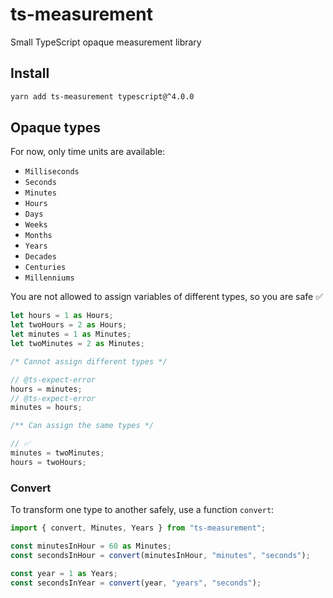 # ts-measurement

Small TypeScript opaque measurement library

## Install

```bash
yarn add ts-measurement typescript@^4.0.0
```

## Opaque types

For now, only time units are available:

- `Milliseconds`
- `Seconds`
- `Minutes`
- `Hours`
- `Days`
- `Weeks`
- `Months`
- `Years`
- `Decades`
- `Centuries`
- `Millenniums`

You are not allowed to assign variables of different types, so you are safe ✅

```ts
let hours = 1 as Hours;
let twoHours = 2 as Hours;
let minutes = 1 as Minutes;
let twoMinutes = 2 as Minutes;

/* Cannot assign different types */

// @ts-expect-error
hours = minutes;
// @ts-expect-error
minutes = hours;

/** Can assign the same types */

// ✅
minutes = twoMinutes;
hours = twoHours;
```

### Convert

To transform one type to another safely, use a function `convert`:

```ts
import { convert, Minutes, Years } from "ts-measurement";

const minutesInHour = 60 as Minutes;
const secondsInHour = convert(minutesInHour, "minutes", "seconds");

const year = 1 as Years;
const secondsInYear = convert(year, "years", "seconds");
```
